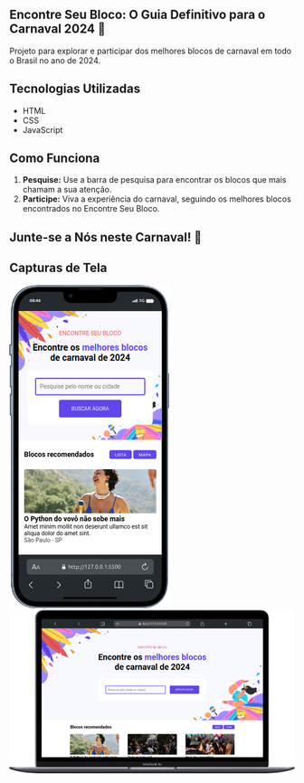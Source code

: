 ## Encontre Seu Bloco: O Guia Definitivo para o Carnaval 2024 🎉

Projeto para explorar e participar dos melhores blocos de carnaval em todo o Brasil no ano de 2024.

## Tecnologias Utilizadas

- HTML
- CSS
- JavaScript

## Como Funciona

1. **Pesquise:** Use a barra de pesquisa para encontrar os blocos que mais chamam a sua atenção.
2. **Participe:** Viva a experiência do carnaval, seguindo os melhores blocos encontrados no Encontre Seu Bloco.

## Junte-se a Nós neste Carnaval! 🎊

## Capturas de Tela

![Image](https://github.com/Thiagobarroso/encontreseubloco/blob/main/mobile.png)
![Image](<https://github.com/Thiagobarroso/encontreseubloco/blob/main/mobile(1).png>)

